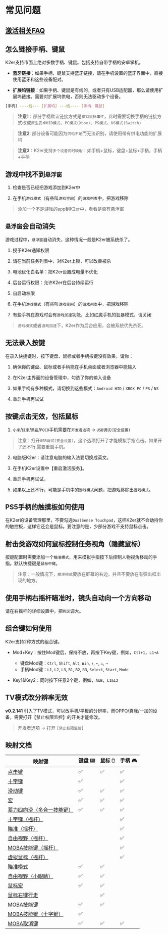 # 常见问题

## [激活相关FAQ](/activation_zh.md)

## 怎么链接手柄、键鼠

K2er支持市面上绝对多数手柄、键鼠。包括支持自带手柄的安卓掌机。

* **蓝牙链接**：如果手柄、键鼠支持蓝牙链接，请在手机设置的蓝牙界面中，直接使用蓝牙和这些设备配对。

* **扩展坞链接**：如果手柄、键鼠是有线的，或者只有USB适配器，那么请使用扩展坞链接。需要对扩展坞供电，否则无法驱动多个设备。

```bash
[手机] ----线--- [扩展坞] ---线---- [手柄、键鼠]
```

> **注意1**：部分手柄默认链接方式是`模拟鼠标事件`，此时需要切换手柄的链接方式改成`原生安卓HID模式`、`PC模式(Xbox)`、`PS模式`、`NS模式(Switch)`

> **注意2**: 部分设备可能因为`供电不足`而无法识别，请使用带有供电功能的扩展坞

> **注意3**：K2er支持`多个设备同时映射`：如手柄+鼠标，键盘+鼠标+手柄，手柄+手柄

## 游戏中找不到`悬浮窗`

1. 检查是否已经把游戏添加到K2er中

2. 在手机`游戏模式`（有些叫`游戏空间`）的`游戏列表`中，把游戏移除

> 添加一个不是游戏的app到K2er中，看看是否有悬浮窗

## `悬浮窗`会自动消失

游戏过程中，`悬浮窗`自动消失，这种情况一般是K2er被系统杀了。

1. 授予K2er通知权限

2. 请在当前任务列表中，对K2er上锁，可以改善被杀

3. 电池优化白名单：把K2er设置成电量不优化

4. 后台运行权限：允许K2er在后台持续运行

5. 自启动权限

6. 在手机`游戏模式`（有些叫`游戏空间`）的`游戏列表`中，把游戏移除

7. 有些手机在游戏时会有`游戏加速`功能，比如红魔手机的狂暴模式，请关闭

> `游戏模式`或者`游戏加速`下，K2er作为后台应用，会被系统优先杀死。

## 无法录入按键

在录入快捷键时，按下键盘、鼠标或者手柄按键没有效果，请你：

1. 确保你的键盘、鼠标或者手柄能在手机桌面或者浏览器中能输入

2. 在K2er主界面的设备管理中，勾选了你的输入设备

3. 如果手柄有多种模式，请切换到这些模式：`Android HID` / `XBOX PC` / `PS` / `NS`

4. 重启手机再试试

## 按键点击无效，包括鼠标

1. `小米`/`红米`/`黑鲨`/`POCO`手机需要在`开发者选项` -> `USB调试(安全设置)`

> 注意：打开`USB调试(安全设置)`。这个选项打开了才能模拟手指点击。如果开了还不行,需要重启手机。

2. 电脑版K2er：请注意电脑的输入法要切换成英文。

3. 在手机K2er设置中【重启激活服务】。

4. 重启手机再试试。

5. 如果以上还不行，可能是手机中的`游戏模式`问题，把游戏移除出`游戏模式`。

## PS5手柄的触摸板如何使用

在K2er的设备管理那里，不要勾选`DualSense Touchpad`，这样K2er就不会劫持你的触控板，这样它还会是鼠标。要注意的是，少部分游戏不支持鼠标点击。

## 射击类游戏如何鼠标控制任务视角（隐藏鼠标）

按键配置时需要添加一个`瞄准模式`，用来模拟手指按下后控制人物视角移动的手指。默认快捷键是`鼠标中键`。

> 注意：一般情况下，`瞄准模式`要放在屏幕的右边，并且不要放在有弹出框出现的地方。

## 使用手柄右摇杆瞄准时，镜头自动向一个方向移动

请在右摇杆的详细设置中，把`死区`调大。

## 组合键如何使用

K2er支持2种方式的组合键。

* Mod+Key：按住Mod键后，保持不放，再按下Key键，例如，`Ctl+1`，`L1+A`
   - 键盘Mod键：`Ctrl`, `Shift`, `Alt`, `Win`, `↑`, `←`, `↓`, `→`
   - 手柄Mod键：`L1`, `L2`, `L3`, `R1`, `R2`, `R3`, `Select`, `Start`, `Mode`
   
* Key1&Key2：同时按下任意2个键，例如，`A&B`，`L1&L2`

## TV模式改分辨率无效 

**v0.2.141** 引入了TV模式，可以改手机/平板的分辨率，而OPPO/真我/一加的设备，需要打开【禁止权限监控】的开关才能修改。

> 开发者选项 -> 打开 `[禁止权限监控]`

## 映射文档

| 映射键            | 键盘 ⌨️ | 鼠标 🖱️ | 手柄 🎮  |
|------------------|---------|---------|---------|
| [点击键](/mappings/tap_zh.md) |     ✅   |     ✅   |   ✅    |
| [十字键](/mappings/dpad_zh.md) | ✅       |         | ✅       |
| [滑动键](/mappings/swipe_zh.md) | ✅      | ✅      | ✅      |
| [宏](/mappings/macro_zh.md) | ✅      | ✅      | ✅      |
| [蓄力四向滑（多合一技能键）](/mappings/fourwayswipe_zh.md) | ✅      | ✅      | ✅      |
| [十字键（摇杆）](/mappings/dpadstick_zh.md) |      |      | ✅      |
| [瞄准（摇杆）](/mappings/camerapanstick_zh.md) |      |      | ✅      |
| [自由视野（摇杆）](/mappings/freelookstick_zh.md) |      |      | ✅      |
| [MOBA技能键（摇杆）](/mappings/mobastick_zh.md) |      |      | ✅      |
| [虚拟鼠标（摇杆）](/mappings/stickmouse_zh.md) |      |      | ✅      |
| [瞄准模式](/mappings/aiming_zh.md) | ✅      | ✅      |       |
| [自由视野（小眼睛）](/mappings/freelook_zh.md) | ✅      | ✅      |       |
| [鼠标宏](/mappings/recoil_zh.md) | ✅      | ✅      |       |
| [鼠标右键行走](/mappings/rightbuttonmove_zh.md) |       | ✅      |       |
| [MOBA技能键](/mappings/moba_zh.md) | ✅      | ✅      |       |
| [MOBA技能键（十字键）](/mappings/mobadpad_zh.md) | ✅      |      |       |
| [MOBA取消键](/mappings/mobacancel_zh.md) | ✅      | ✅      | ✅      |
